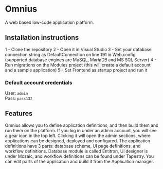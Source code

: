Omnius
======
A web based low-code application platform.

Installation instructions
-------------------------

1 - Clone the repository
2 - Open it in Visual Studio
3 - Set your database connection string as DefaultConnection on line 191 in Web.config (supported database engines are MySQL, MariaDB and MS SQL Server)
4 - Run migrations on the Modules project (this will create a default account and a sample application)
5 - Set Frontend as startup project and run it

### Default account credentials
User: `admin`  
Pass: `pass132`

Features
--------

Omnius allows you to define application definitions, and then build them and run them on the platform. If you log in under an admin account, you will see a gear icon in the top left. Clicking it will open the admin sections, where applications can be designed, deployed and configured. The application definitions have 3 parts: database scheme, UI page definitions, and workflow definitions. Database module is called Entitron, UI designer is under Mozaic, and workflow definitions can be found under Tapestry. You can edit parts of the application and build it from the Application manager.
